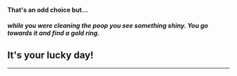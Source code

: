 #### That's an odd choice but...  
##### while you were cleaning the poop you see something shiny. You go towards it and find a gold ring.   
## It's your lucky day!
---
